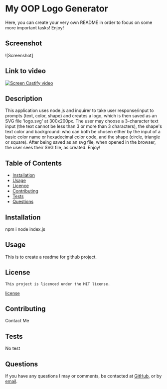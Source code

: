 # My OOP Logo Generator
  Here, you can create your very own README in order to focus on some more important tasks!
  Enjoy!

  ## Screenshot
  ![Screenshot]

  ## Link to video
  [![Screen Castify video](https://youtu.be/0QI8sRRv0Fo?si=QYe-XcwTgsANHoWP)](https://youtu.be/0QI8sRRv0Fo?si=QYe-XcwTgsANHoWP)

  ## Description
  This application uses node.js and inquirer to take user response/input to prompts (text, color, shape) and creates a logo, which is then saved as an SVG file 'logo.svg' at 300x200px.  The user may choose a 3-character text input (the text cannot be less than 3 or more than 3 characters), the shape's text color and background:  who can both be chosen either by the input of a basic color name or hexadecimal color code, and the shape (circle, triangle or square).  After being saved as an svg file, when opened in the browser, the user sees their SVG file, as created.
  Enjoy!
  
  ## Table of Contents
  - [Installation](#installation)
  - [Usage](#usage)
  - [Licence](#license)
  - [Contributing](#contributing)
  - [Tests](#tests)
  - [Questions](#questions)
  
  ## Installation
  npm i node index.js
  
  ## Usage
  This is to create a readme for github project.
  
  ## License
    This project is licenced under the MIT license.
  [license](https://opensource.org/licenses/MIT)

  ## Contributing
  Contact Me

  ## Tests
  No test

  ## Questions
  If you have any questions I may or comments, be contacted at [GitHub](cdepalma32), or by [email](crystaldepalma@yahoo.com).